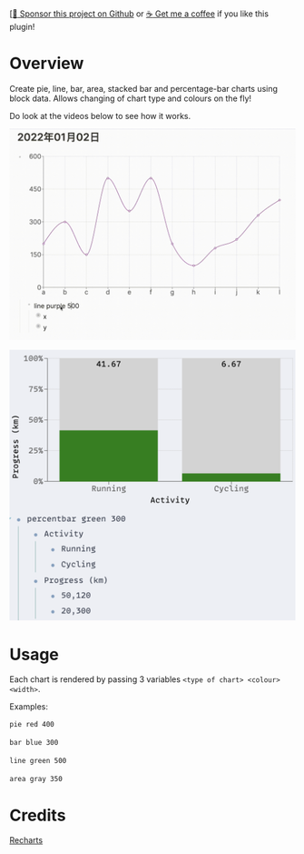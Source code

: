 [[:gift_heart: Sponsor this project on Github](https://github.com/sponsors/hkgnp) or [:coffee: Get me a coffee](https://www.buymeacoffee.com/hkgnp.dev) if you like this plugin!

# Overview

Create pie, line, bar, area, stacked bar and percentage-bar charts using block data. Allows changing of chart type and colours on the fly!

Do look at the videos below to see how it works.

![](/screenshots/demo3.gif)

![](/screenshots/percentbar.png)

# Usage

Each chart is rendered by passing 3 variables `<type of chart> <colour> <width>`.

Examples:

```
pie red 400

bar blue 300

line green 500

area gray 350
```

# Credits

[Recharts](https://recharts.org/en-US/)
